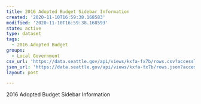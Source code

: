 ```yaml
---
title: 2016 Adopted Budget Sidebar Information
created: '2020-11-10T16:59:38.168583'
modified: '2020-11-10T16:59:38.168593'
state: active
type: dataset
tags:
  - 2016 Adopted Budget
groups:
  - Local Government
csv_url: 'https://data.seattle.gov/api/views/kxfa-fx7b/rows.csv?accessType=DOWNLOAD'
json_url: 'https://data.seattle.gov/api/views/kxfa-fx7b/rows.json?accessType=DOWNLOAD'
layout: post

---
```

2016 Adopted Budget Sidebar Information
